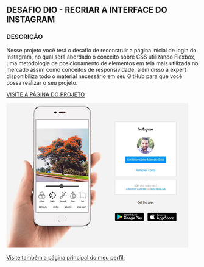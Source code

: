 ## DESAFIO DIO - RECRIAR A INTERFACE DO INSTAGRAM

### DESCRIÇÃO

Nesse projeto você terá o desafio de reconstruir a página inicial de login do Instagram, no qual será abordado o conceito sobre CSS utilizando Flexbox, uma metodologia de posicionamento de elementos em tela mais utilizada no mercado assim como conceitos de responsividade, além disso a expert disponibiliza todo o material necessário em seu GitHub para que você possa realizar o seu projeto.


[VISITE A PÁGINA DO PROJETO](https://mhenrique94.github.io/dio-instagram/)

![img](https://github.com/mhenrique94/dio-instagram/raw/main/img/print.jpg)

[Visite também a página principal do meu perfil:](https://mhenrique94.github.io/)